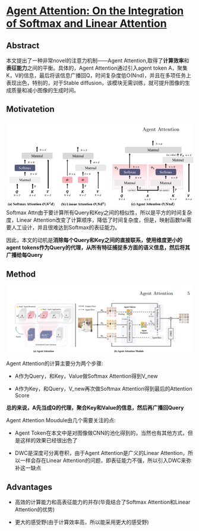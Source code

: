 # [Agent Attention: On the Integration of Softmax and Linear Attention](https://arxiv.org/abs/2312.08874)

## Abstract
本文提出了一种非常novel的注意力机制——Agent Attention,取得了**计算效率**和**表征能力**之间的平衡。具体的，Agent Attention通过引入agent token A，聚集K，V的信息，最后将该信息广播回Q，时间复杂度低O(Nnd)，并且在多项任务上表现出色，特别的，对于Stable diffusion，该模块无需训练，就可提升图像的生成质量和减小图像的生成时间。

## Motivatetion
![](pic/agent1.png)
Softmax Attn由于要计算所有Query和Key之间的相似性，所以是平方的时间复杂度，Linear Attention改变了计算顺序，降低了时间复杂度，但是，映射函数fai需要人工设计，并且很难达到Softmax的表征能力。

因此，本文的动机是**消除每个Query和Key之间的直接联系，使用维度更小的agent tokens作为Query的代理，从所有特征捕捉多方面的语义信息，然后将其广播给每Query**

## Method
![](pic/agent2.png)

Agent Attention的计算主要分为两个步骤:
* A作为Query，和Key，Value做Softmax Attention得到V_new
  
* A作为Key，和Query，V_new再次做Softmax Attention得到最后的Attention Score

**总的来说，A先当成Q的代理，聚合Key和Value的信息，然后再广播回Query**

Agent Attention Moudule由几个需要关注的点:
* Agent Token在本文中是对图像做CNN的池化得到的，当然也有其他方式，但是这样的效果已经很出色了

* DWC是深度可分离卷积，由于Agent Attention是广义的Linear Attention，所以一样会存在Linear Attention的问题，即表征能力不强，所以引入DWC来弥补这一缺点
  
## Advantages
* 高效的计算能力和高表征能力的并存(毕竟结合了Softmax Attention和Linear Attention的优势)

* 更大的感受野(由于计算效率高，所以能采用更大的感受野)